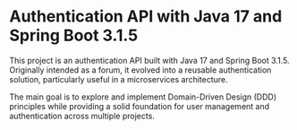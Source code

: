# Authentication API with Java 17 and Spring Boot 3.1.5
This project is an authentication API built with Java 17 and Spring Boot 3.1.5. Originally intended as a forum, it evolved into a reusable authentication solution, particularly useful in a microservices architecture.

The main goal is to explore and implement Domain-Driven Design (DDD) principles while providing a solid foundation for user management and authentication across multiple projects.
